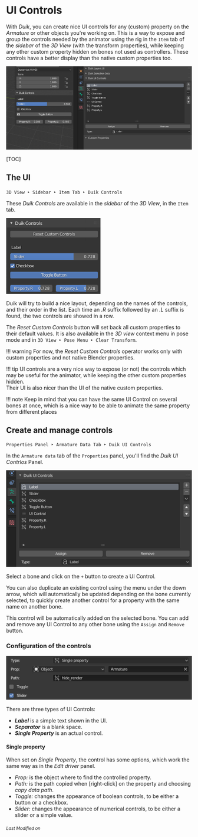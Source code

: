 # UI Controls

With *Duik*, you can create nice UI controls for any (custom) property on the *Armature* or other objects you're working on.
This is a way to expose and group the controls needed by the animator using the rig in the `Item` tab of the *sidebar* of the *3D View* (with the transform properties), while keeping any other custom property hidden on bones not used as controllers. These controls have a better display than the native custom properties too.

![](img/ui-controls-intro.png)

[TOC]

## The UI

`3D View ‣ Sidebar ‣ Item Tab ‣ Duik Controls`

These *Duik Controls* are available in the *sidebar* of the *3D View*, in the `Item` tab.

![](img/ui-controls.png)

Duik will try to build a nice layout, depending on the names of the controls, and their order in the list. Each time an *.R* suffix followed by an *.L* suffix is found, the two controls are showed in a row.

The *Reset Custom Controls* button will set back all custom properties to their default values. It is also available in the *3D view* context menu in pose mode and in `3D View ‣ Pose Menu ‣ Clear Transform`.

!!! warning
    For now, the *Reset Custom Controls* operator works only with custom properties and not native Blender properties.

!!! tip
    UI controls are a very nice way to expose (or not) the controls which may be useful for the animator, while keeping the other custom properties hidden.  
    Their UI is also nicer than the UI of the native custom properties.

!!! note
    Keep in mind that you can have the same UI Control on several bones at once, which is a nice way to be able to animate the same property from different places

## Create and manage controls

`Properties Panel ‣ Armature Data Tab ‣ Duik UI Controls`

In the `Armature data` tab of the `Properties` panel, you'll find the *Duik UI Contrlos* Panel.

![](img/ui-controls-config.png)

Select a bone and click on the `+` button to create a UI Control.

You can also duplicate an existing control using the menu under the down arrow, which will automatically be updated depending on the bone currently selected, to quickly create another control for a property with the same name on another bone.

This control will be automatically added on the selected bone. You can add and remove any UI Control to any other bone using the `Assign` and `Remove` button.

### Configuration of the controls

![](img/ui-controls-config-details.png)

There are three types of UI Controls:

- __*Label*__ is a simple text shown in the UI.
- __*Separator*__ is a blank space.
- __*Single Property*__ is an actual control.

#### Single property

When set on *Single Property*, the control has some options, which work the same way as in the *Edit driver* panel.

- *Prop:* is the object where to find the controlled property.
- *Path:* is the path copied when [right-click] on the property and choosing *copy data path*.
- *Toggle:* changes the appearance of boolean controls, to be either a button or a checkbox.
- *Slider:* changes the appearance of numerical controls, to be either a slider or a simple value.


<sub>*Last Modified on <script type="text/javascript"> document.write(document.lastModified) </script>*</sub>